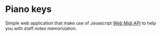 # Piano keys

Simple web application that make use of Javascript [Web Midi API](https://developer.mozilla.org/en-US/docs/Web/API/Web_MIDI_API) to help you with staff notes memorization.

